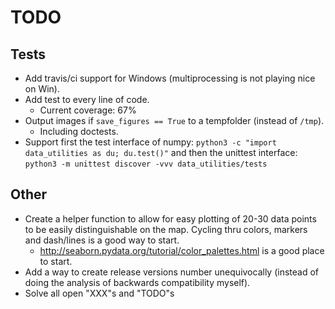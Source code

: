 # TODO

## Tests

* Add travis/ci support for Windows (multiprocessing is not playing nice on
  Win).
* Add test to every line of code.
    - Current coverage: 67%
* Output images if `save_figures == True` to a tempfolder (instead of `/tmp`).
    * Including doctests.
* Support first the test interface of numpy:
        `python3 -c "import data_utilities as du; du.test()"`
  and then the unittest interface:
        `python3 -m unittest discover -vvv data_utilities/tests`

## Other

* Create a helper function to allow for easy plotting of 20-30 data points to
  be easily distinguishable on the map. Cycling thru colors, markers and
  dash/lines is a good way to start.
    * http://seaborn.pydata.org/tutorial/color_palettes.html is a good place to
      start.
* Add a way to create release versions number unequivocally (instead of doing
  the analysis of backwards compatibility myself).
* Solve all open "XXX"s and "TODO"s
